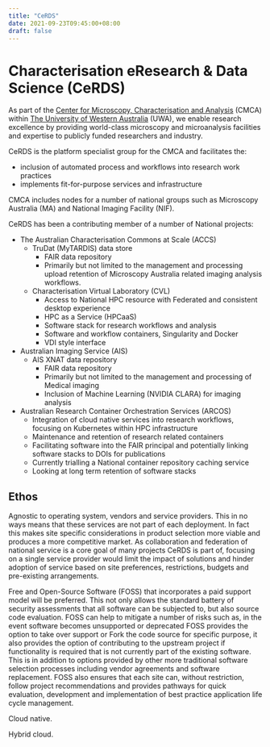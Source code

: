 ```yaml
---
title: "CeRDS"
date: 2021-09-23T09:45:00+08:00
draft: false
---
```


# Characterisation eResearch & Data Science (CeRDS)

As part of the [Center for Microscopy, Characterisation and Analysis](https://www.cmca.uwa.edu.au/) (CMCA) within [The University of Western Australia](https://www.uwa.edu.au/) (UWA), we enable research excellence by providing world-class microscopy and microanalysis facilities and expertise to publicly funded researchers and industry.

CeRDS is the platform specialist group for the CMCA and facilitates the:
* inclusion of automated process and workflows into research work practices
* implements fit-for-purpose services and infrastructure

CMCA includes nodes for a number of national groups such as Microscopy Australia (MA) and National Imaging Facility (NIF).

CeRDS has been a contributing member of a number of National projects:
* The Australian Characterisation Commons at Scale (ACCS)
  * TruDat (MyTARDIS) data store
    * FAIR data repository
    * Primarily but not limited to the management and processing upload retention of Microscopy Australia related imaging analysis workflows.
  * Characterisation Virtual Laboratory (CVL)
    * Access to National HPC resource with Federated and consistent desktop experience
    * HPC as a Service (HPCaaS)
    * Software stack for research workflows and analysis
    * Software and workflow containers, Singularity and Docker
    * VDI style interface
* Australian Imaging Service (AIS)
  * AIS XNAT data repository
    * FAIR data repository
    * Primarily but not limited to the management and processing of Medical imaging
    * Inclusion of Machine Learning (NVIDIA CLARA) for imaging analysis
* Australian Research Container Orchestration Services (ARCOS)
  * Integration of cloud native services into research workflows, focusing on Kubernetes within HPC infrastructure
  * Maintenance and retention of research related containers
  * Facilitating software into the FAIR principal and potentially linking software stacks to DOIs for publications
  * Currently trialling a National container repository caching service
  * Looking at long term retention of software stacks

## Ethos

Agnostic to operating system, vendors and service providers. This in no ways means that these services are not part of each deployment.
In fact this makes site specific considerations in product selection more viable and produces a more competitive market.
As collaboration and federation of national service is a core goal of many projects CeRDS is part of, focusing on a single service
provider would limit the impact of solutions and hinder adoption of service based on site preferences,
restrictions, budgets and pre-existing arrangements.

Free and Open-Source Software (FOSS) that incorporates a paid support model will be preferred. This not only allows
the standard battery of security assessments that all software can be subjected to, but also source code evaluation. FOSS can
help to mitigate a number of risks such as, in the event software becomes unsupported or deprecated FOSS provides the option to
take over support or Fork the code source for specific purpose, it also provides the option of contributing to the upstream project if
functionality is required that is not currently part of the existing software. This is in addition to options provided by other more
traditional software selection processes including vendor agreements and software replacement. FOSS also ensures that each site can,
without restriction, follow project recommendations and provides pathways for quick evaluation, development and implementation
of best practice application life cycle management.

Cloud native.

Hybrid cloud.
